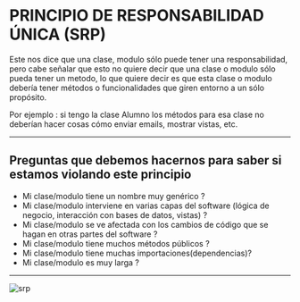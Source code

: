 # PRINCIPIO DE RESPONSABILIDAD ÚNICA (SRP)

Este nos dice que una clase, modulo sólo puede tener una responsabilidad, pero cabe señalar que esto no quiere decir que una clase o modulo sólo pueda tener un metodo, lo que quiere decir es que esta clase o modulo debería tener métodos o funcionalidades que giren entorno a un sólo propósito.

Por ejemplo : si tengo la clase Alumno los métodos para esa clase no deberían hacer cosas cómo enviar emails, mostrar vistas, etc.

---

## Preguntas que debemos hacernos para saber si estamos violando este principio

- Mi clase/modulo tiene un nombre muy genérico ?
- Mi clase/modulo interviene en varias capas del software (lógica de negocio, interacción con bases de datos, vistas) ?
- Mi clase/modulo se ve afectada con los cambios de código que se hagan en otras partes del software ?
- Mi clase/modulo tiene muchos métodos públicos ?
- Mi clase/modulo tiene muchas importaciones(dependencias)?
- Mi clase/modulo es muy larga ?

---

![srp](https://miro.medium.com/v2/resize:fit:1400/1*DstpZTpKEiVhMJWR5pgO8A.png)

